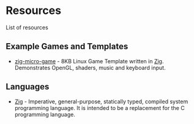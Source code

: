 # Resources

List of resources

## Example Games and Templates

* [zig-micro-game](https://github.com/shybyte/zig-micro-game/) - 8KB Linux Game Template written in [Zig](https://ziglang.org/). Demonstrates OpenGL, shaders, music and keyboard input.

## Languages

* [Zig](https://ziglang.org/) - Imperative, general-purpose, statically typed, compiled system programming language. It is intended to be a replacement for the C programming language.
